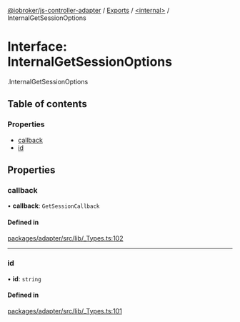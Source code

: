 [@iobroker/js-controller-adapter](../README.md) / [Exports](../modules.md) / [<internal\>](../modules/internal_.md) / InternalGetSessionOptions

# Interface: InternalGetSessionOptions

[<internal>](../modules/internal_.md).InternalGetSessionOptions

## Table of contents

### Properties

- [callback](internal_.InternalGetSessionOptions.md#callback)
- [id](internal_.InternalGetSessionOptions.md#id)

## Properties

### callback

• **callback**: `GetSessionCallback`

#### Defined in

[packages/adapter/src/lib/_Types.ts:102](https://github.com/ioBroker/ioBroker.js-controller/blob/cbd40230/packages/adapter/src/lib/_Types.ts#L102)

___

### id

• **id**: `string`

#### Defined in

[packages/adapter/src/lib/_Types.ts:101](https://github.com/ioBroker/ioBroker.js-controller/blob/cbd40230/packages/adapter/src/lib/_Types.ts#L101)
